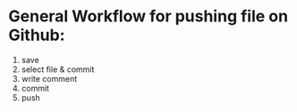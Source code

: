# General Workflow for pushing file on Github:
1. save
2. select file & commit
3. write comment
4. commit
5. push


